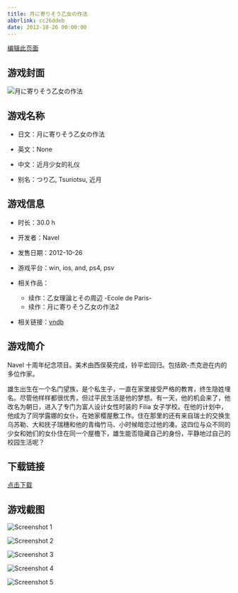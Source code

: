 ```yaml
---
title: 月に寄りそう乙女の作法
abbrlink: cc26ddeb
date: 2012-10-26 00:00:00
---
```

[编辑此页面](https://github.com/ACG-3/ADV3-source/blob/main/source/_posts/%E6%9C%88%E3%81%AB%E5%AF%84%E3%82%8A%E3%81%9D%E3%81%86%E4%B9%99%E5%A5%B3%E3%81%AE%E4%BD%9C%E6%B3%95.md)

## 游戏封面

![月に寄りそう乙女の作法](https://pan.timero.xyz/d/onedrive/img_lib_001/%E6%9C%88%E3%81%AB%E5%AF%84%E3%82%8A%E3%81%9D%E3%81%86%E4%B9%99%E5%A5%B3%E3%81%AE%E4%BD%9C%E6%B3%95_cover.avif)


## 游戏名称

- 日文：月に寄りそう乙女の作法
- 英文：None
- 中文：近月少女的礼仪

- 别名：つり乙, Tsuriotsu, 近月


## 游戏信息

- 时长：30.0 h
- 开发者：Navel
- 发售日期：2012-10-26
- 游戏平台：win, ios, and, ps4, psv
- 相关作品：
   - 续作：乙女理論とその周辺 -Ecole de Paris-
   - 续作：月に寄りそう乙女の作法2

- 相关链接：[vndb](https://vndb.org/v10680)


## 游戏简介

Navel 十周年纪念项目。美术由西俣葵完成，铃平宏回归。包括欧-杰克逊在内的多位作家。

雄生出生在一个名门望族，是个私生子，一直在家里接受严格的教育，终生隐姓埋名。尽管他样样都很优秀，但过平民生活是他的梦想。有一天，他的机会来了，他改名为朝日，进入了专门为富人设计女性时装的 Filia 女子学校。在他的计划中，他成为了同学露娜的女仆，在她家樱屋敷工作。住在那里的还有来自瑞士的交换生乌苏勒、大和抚子瑞穗和他的青梅竹马、小时候暗恋过他的凑。这四位与众不同的少女和她们的女仆住在同一个屋檐下，雄生能否隐藏自己的身份，平静地过自己的校园生活呢？




## 下载链接

[点击下载](https://pan.timero.xyz/onedrive/adv_lib_001/%E6%9C%88%E3%81%AB%E5%AF%84%E3%82%8A%E3%81%9D%E3%81%86%E4%B9%99%E5%A5%B3%E3%81%AE%E4%BD%9C%E6%B3%95)


## 游戏截图


![Screenshot 1](https://pan.timero.xyz/d/onedrive/img_lib_001/%E6%9C%88%E3%81%AB%E5%AF%84%E3%82%8A%E3%81%9D%E3%81%86%E4%B9%99%E5%A5%B3%E3%81%AE%E4%BD%9C%E6%B3%95_Screenshot_1.avif)

![Screenshot 2](https://pan.timero.xyz/d/onedrive/img_lib_001/%E6%9C%88%E3%81%AB%E5%AF%84%E3%82%8A%E3%81%9D%E3%81%86%E4%B9%99%E5%A5%B3%E3%81%AE%E4%BD%9C%E6%B3%95_Screenshot_2.avif)

![Screenshot 3](https://pan.timero.xyz/d/onedrive/img_lib_001/%E6%9C%88%E3%81%AB%E5%AF%84%E3%82%8A%E3%81%9D%E3%81%86%E4%B9%99%E5%A5%B3%E3%81%AE%E4%BD%9C%E6%B3%95_Screenshot_3.avif)

![Screenshot 4](https://pan.timero.xyz/d/onedrive/img_lib_001/%E6%9C%88%E3%81%AB%E5%AF%84%E3%82%8A%E3%81%9D%E3%81%86%E4%B9%99%E5%A5%B3%E3%81%AE%E4%BD%9C%E6%B3%95_Screenshot_4.avif)

![Screenshot 5](https://pan.timero.xyz/d/onedrive/img_lib_001/%E6%9C%88%E3%81%AB%E5%AF%84%E3%82%8A%E3%81%9D%E3%81%86%E4%B9%99%E5%A5%B3%E3%81%AE%E4%BD%9C%E6%B3%95_Screenshot_5.avif)

